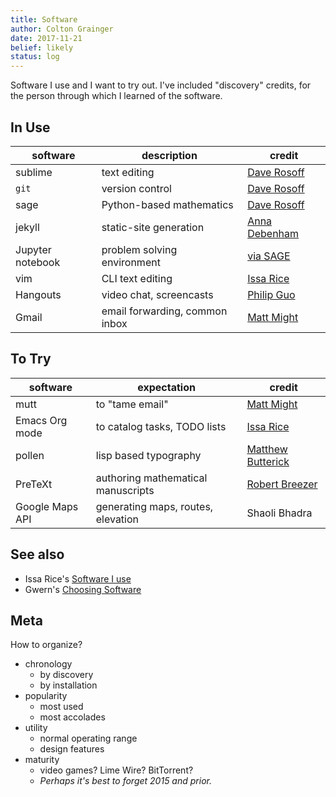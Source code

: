 ```yaml
---
title: Software 
author: Colton Grainger
date: 2017-11-21
belief: likely 
status: log 
---
```


Software I use and I want to try out. I've included "discovery" credits, for the person through which I learned of the software.

## In Use 
| software | description | credit | 
| --- | --- | --- | 
| sublime | text editing | [Dave Rosoff][sublime] |
| `git` | version control | [Dave Rosoff][git] |
| sage | Python-based mathematics | [Dave Rosoff][sage] |
| jekyll | static-site generation | [Anna Debenham][jekyll] |
| Jupyter notebook | problem solving environment | [via SAGE][jupyter] | 
| vim | CLI text editing | [Issa Rice][vim] |
| Hangouts | video chat, screencasts | [Philip Guo][hangouts] |
| Gmail | email forwarding, common inbox | [Matt Might][mutt] |

## To Try
| software | expectation | credit | 
| --- | --- | --- | 
| mutt | to "tame email" | [Matt Might][mutt] |
| Emacs Org mode | to catalog tasks, TODO lists | [Issa Rice][emacs] |
| pollen | lisp based typography | [Matthew Butterick][pollen] |
| PreTeXt | authoring mathematical manuscripts | [Robert Breezer][mathbook] |
| Google Maps API | generating maps, routes, elevation | Shaoli Bhadra |

## See also
- Issa Rice's [Software I use](https://issarice.com/software)
- Gwern's [Choosing Software](https://www.gwern.net/Choosing-Software)

## Meta
How to organize?
- chronology
	- by discovery
	- by installation
- popularity
	- most used
	- most accolades
- utility
	- normal operating range
	- design features
- maturity 
	- video games? Lime Wire? BitTorrent?
	- *Perhaps it's best to forget 2015 and prior.*

[mutt]: http://matt.might.net/articles/productivity-tips-hints-hacks-tricks-for-grad-students-academics/#email
[emacs]: https://issarice.com/emacs
[vim]: https://issarice.com/vim
[hangouts]: http://pgbovine.net/PG-Podcast-27-Roger-Peng.htm
[git]: https://help.github.com/articles/git-and-github-learning-resources/
[sage]: https://github.com/daverosoff/Math352ModelCourse
[jupyter]: http://doc.sagemath.org/html/en/tutorial/interactive_shell.html#section-notebook 
[sublime]: https://packagecontrol.io/packages/MBXTools
[mathbook]: http://mathbook.pugetsound.edu/doc/author-guide/html/pretext-author-guide.html
[jekyll]: https://24ways.org/2013/get-started-with-github-pages/
[pollen]: http://docs.racket-lang.org/pollen/ 

